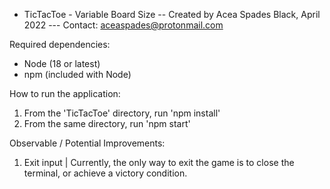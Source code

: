 - TicTacToe - Variable Board Size
-- Created by Acea Spades Black, April 2022
--- Contact: aceaspades@protonmail.com 

Required dependencies:
- Node (18 or latest)
- npm (included with Node)

How to run the application:

1. From the 'TicTacToe' directory, run 'npm install'
2. From the same directory, run 'npm start'


Observable / Potential Improvements:
1. Exit input | Currently, the only way to exit the game is to close the terminal, or achieve a victory condition.